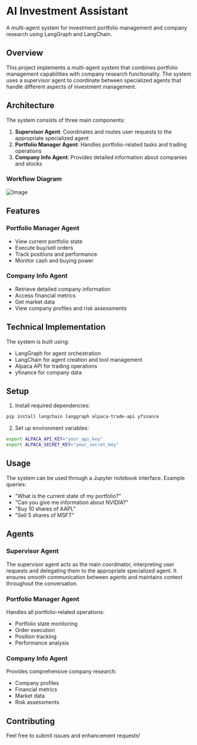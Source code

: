 # AI Investment Assistant

A multi-agent system for investment portfolio management and company research using LangGraph and LangChain.

## Overview

This project implements a multi-agent system that combines portfolio management capabilities with company research functionality. The system uses a supervisor agent to coordinate between specialized agents that handle different aspects of investment management.

## Architecture

The system consists of three main components:

1. **Supervisor Agent**: Coordinates and routes user requests to the appropriate specialized agent
2. **Portfolio Manager Agent**: Handles portfolio-related tasks and trading operations
3. **Company Info Agent**: Provides detailed information about companies and stocks

### Workflow Diagram

![Image](https://github.com/user-attachments/assets/921f2bd1-a9ba-44b5-b1f7-f44df90b444e)

## Features

### Portfolio Manager Agent
- View current portfolio state
- Execute buy/sell orders
- Track positions and performance
- Monitor cash and buying power

### Company Info Agent
- Retrieve detailed company information
- Access financial metrics
- Get market data
- View company profiles and risk assessments

## Technical Implementation

The system is built using:
- LangGraph for agent orchestration
- LangChain for agent creation and tool management
- Alpaca API for trading operations
- yfinance for company data

## Setup

1. Install required dependencies:
```bash
pip install langchain langgraph alpaca-trade-api yfinance
```

2. Set up environment variables:
```bash
export ALPACA_API_KEY="your_api_key"
export ALPACA_SECRET_KEY="your_secret_key"
```

## Usage

The system can be used through a Jupyter notebook interface. Example queries:

- "What is the current state of my portfolio?"
- "Can you give me information about NVIDIA?"
- "Buy 10 shares of AAPL"
- "Sell 5 shares of MSFT"

## Agents

### Supervisor Agent
The supervisor agent acts as the main coordinator, interpreting user requests and delegating them to the appropriate specialized agent. It ensures smooth communication between agents and maintains context throughout the conversation.

### Portfolio Manager Agent
Handles all portfolio-related operations:
- Portfolio state monitoring
- Order execution
- Position tracking
- Performance analysis

### Company Info Agent
Provides comprehensive company research:
- Company profiles
- Financial metrics
- Market data
- Risk assessments

## Contributing

Feel free to submit issues and enhancement requests!
